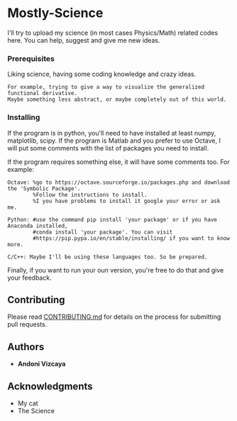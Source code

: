 # Mostly-Science
I'll try to upload my science (in most cases Physics/Math) related codes here. You can help, suggest and give me new ideas.

### Prerequisites

Liking science, having some coding knowledge and crazy ideas.

```
For example, trying to give a way to visualize the generalized functional derivative.
Maybe something less abstract, or maybe completely out of this world.
```

### Installing

If the program is in python, you'll need to have installed at least numpy, matplotlib, scipy. If the program is Matlab and you prefer to use Octave,
I will put some comments with the list of packages you need to install.

If the program requires something else, it will have some comments too. For example:

```
Octave: %go to https://octave.sourceforge.io/packages.php and download the 'Symbolic Package'.
        %Follow the instructions to install.
        %I you have problems to install it google your error or ask me.
```

```
Python: #use the command pip install 'your package' or if you have Anaconda installed, 
        #conda install 'your package'. You can visit 
        #https://pip.pypa.io/en/stable/installing/ if you want to know more.
```

```
C/C++: Maybe I'll be using these languages too. So be prepared.
```
Finally, if you want to run your oun version, you're free to do that and give your feedback.

## Contributing

Please read [CONTRIBUTING.md](https://github.com/andonivizcaya/Mostly-Science/pulls) for details on the process for submitting pull requests.

## Authors

* **Andoni Vizcaya** 

## Acknowledgments

* My cat
* The Science
